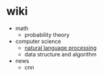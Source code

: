 # wiki

- math
    - probability theory
- computer science
    - [natural language processing](nlp)
    - data structure and algorithm
- news
    - cnn
